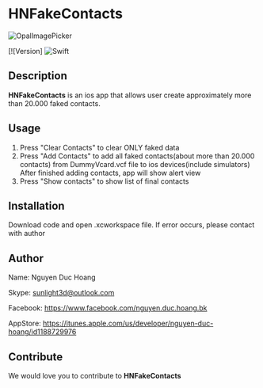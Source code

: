 # HNFakeContacts
![OpalImagePicker](https://github.com/sunlight3d/HNFakeContacts/blob/master/images/mainscreen.png)

[![Version]
![Swift](https://img.shields.io/badge/%20in-swift%203.0-orange.svg)



## Description

**HNFakeContacts** is an ios app that allows user create  approximately more than 20.000 faked contacts. 

## Usage
1. Press "Clear Contacts" to clear ONLY faked data
2. Press "Add Contacts" to add all faked contacts(about more than 20.000 contacts) from DummyVcard.vcf file to ios devices(include simulators)
After finished adding contacts, app will show alert view
3. Press "Show contacts" to show list of final contacts 

## Installation
Download code and open .xcworkspace file. If error occurs, please contact with author

## Author
Name: Nguyen Duc Hoang

Skype: sunlight3d@outlook.com

Facebook: https://www.facebook.com/nguyen.duc.hoang.bk

AppStore: https://itunes.apple.com/us/developer/nguyen-duc-hoang/id1188729976

## Contribute

We would love you to contribute to **HNFakeContacts**
